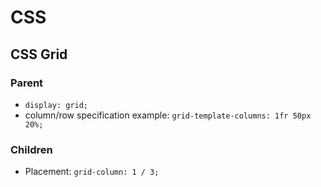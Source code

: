 # CSS

## CSS Grid

### Parent

- `display: grid;`
- column/row specification example: `grid-template-columns: 1fr 50px 20%;`

### Children

- Placement: `grid-column: 1 / 3;`

